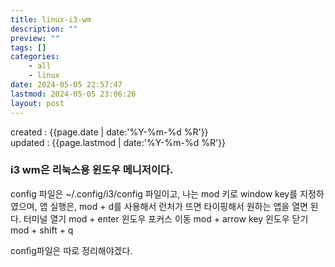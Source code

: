 ```yaml
---
title: linux-i3-wm
description: ""
preview: ""
tags: []
categories:
    - all
    - linux
date: 2024-05-05 22:57:47
lastmod: 2024-05-05 23:06:26
layout: post
---
```


created : {{page.date | date:'%Y-%m-%d %R'}}  
updated : {{page.lastmod | date:'%Y-%m-%d %R'}}

### i3 wm은 리눅스용 윈도우 메니저이다.
config 파일은 ~/.config/i3/config 파일이고,
나는 mod 키로 window key를 지정하였으며,
앱 실행은, mod + d를 사용해서 런처가 뜨면 타이핑해서 원하는 앱을 열면 된다.
터미널 열기 mod + enter 
윈도우 포커스 이동 mod + arrow key
윈도우 닫기 mod + shift + q

config파일은 따로 정리해야겠다.  





